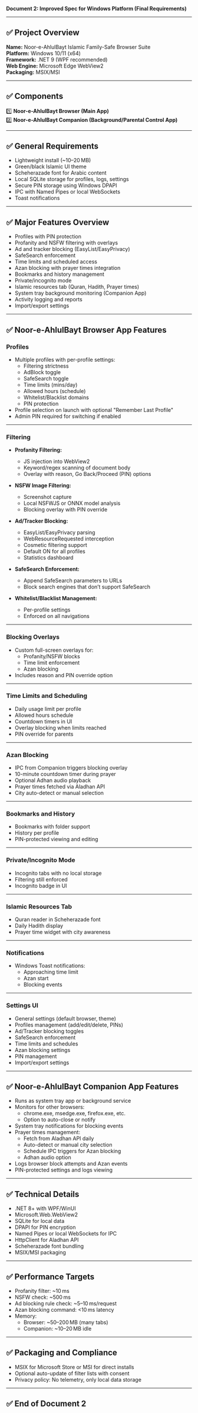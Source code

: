 **Document 2: Improved Spec for Windows Platform (Final Requirements)**

---

## ✅ Project Overview

**Name:** Noor-e-AhlulBayt Islamic Family-Safe Browser Suite  
**Platform:** Windows 10/11 (x64)  
**Framework:** .NET 9 (WPF recommended)  
**Web Engine:** Microsoft Edge WebView2  
**Packaging:** MSIX/MSI  

---

## ✅ Components

1️⃣ **Noor-e-AhlulBayt Browser (Main App)**  
2️⃣ **Noor-e-AhlulBayt Companion (Background/Parental Control App)**  

---

## ✅ General Requirements

- Lightweight install (~10–20 MB)
- Green/black Islamic UI theme
- Scheherazade font for Arabic content
- Local SQLite storage for profiles, logs, settings
- Secure PIN storage using Windows DPAPI
- IPC with Named Pipes or local WebSockets
- Toast notifications

---

## ✅ Major Features Overview

- Profiles with PIN protection
- Profanity and NSFW filtering with overlays
- Ad and tracker blocking (EasyList/EasyPrivacy)
- SafeSearch enforcement
- Time limits and scheduled access
- Azan blocking with prayer times integration
- Bookmarks and history management
- Private/incognito mode
- Islamic resources tab (Quran, Hadith, Prayer times)
- System tray background monitoring (Companion App)
- Activity logging and reports
- Import/export settings

---

## ✅ Noor-e-AhlulBayt Browser App Features

### Profiles

- Multiple profiles with per-profile settings:
  - Filtering strictness
  - AdBlock toggle
  - SafeSearch toggle
  - Time limits (mins/day)
  - Allowed hours (schedule)
  - Whitelist/Blacklist domains
  - PIN protection
- Profile selection on launch with optional "Remember Last Profile"
- Admin PIN required for switching if enabled

---

### Filtering

- **Profanity Filtering:**
  - JS injection into WebView2
  - Keyword/regex scanning of document body
  - Overlay with reason, Go Back/Proceed (PIN) options

- **NSFW Image Filtering:**
  - Screenshot capture
  - Local NSFWJS or ONNX model analysis
  - Blocking overlay with PIN override

- **Ad/Tracker Blocking:**
  - EasyList/EasyPrivacy parsing
  - WebResourceRequested interception
  - Cosmetic filtering support
  - Default ON for all profiles
  - Statistics dashboard

- **SafeSearch Enforcement:**
  - Append SafeSearch parameters to URLs
  - Block search engines that don’t support SafeSearch

- **Whitelist/Blacklist Management:**
  - Per-profile settings
  - Enforced on all navigations

---

### Blocking Overlays

- Custom full-screen overlays for:
  - Profanity/NSFW blocks
  - Time limit enforcement
  - Azan blocking
- Includes reason and PIN override option

---

### Time Limits and Scheduling

- Daily usage limit per profile
- Allowed hours schedule
- Countdown timers in UI
- Overlay blocking when limits reached
- PIN override for parents

---

### Azan Blocking

- IPC from Companion triggers blocking overlay
- 10-minute countdown timer during prayer
- Optional Adhan audio playback
- Prayer times fetched via Aladhan API
- City auto-detect or manual selection

---

### Bookmarks and History

- Bookmarks with folder support
- History per profile
- PIN-protected viewing and editing

---

### Private/Incognito Mode

- Incognito tabs with no local storage
- Filtering still enforced
- Incognito badge in UI

---

### Islamic Resources Tab

- Quran reader in Scheherazade font
- Daily Hadith display
- Prayer time widget with city awareness

---

### Notifications

- Windows Toast notifications:
  - Approaching time limit
  - Azan start
  - Blocking events

---

### Settings UI

- General settings (default browser, theme)
- Profiles management (add/edit/delete, PINs)
- Ad/Tracker blocking toggles
- SafeSearch enforcement
- Time limits and schedules
- Azan blocking settings
- PIN management
- Import/export settings

---

## ✅ Noor-e-AhlulBayt Companion App Features

- Runs as system tray app or background service
- Monitors for other browsers:
  - chrome.exe, msedge.exe, firefox.exe, etc.
  - Option to auto-close or notify
- System tray notifications for blocking events
- Prayer times management:
  - Fetch from Aladhan API daily
  - Auto-detect or manual city selection
  - Schedule IPC triggers for Azan blocking
  - Adhan audio option
- Logs browser block attempts and Azan events
- PIN-protected settings and logs viewing

---

## ✅ Technical Details

- .NET 8+ with WPF/WinUI
- Microsoft.Web.WebView2
- SQLite for local data
- DPAPI for PIN encryption
- Named Pipes or local WebSockets for IPC
- HttpClient for Aladhan API
- Scheherazade font bundling
- MSIX/MSI packaging

---

## ✅ Performance Targets

- Profanity filter: ~10 ms
- NSFW check: ~500 ms
- Ad blocking rule check: ~5–10 ms/request
- Azan blocking command: <10 ms latency
- Memory:
  - Browser: ~50–200 MB (many tabs)
  - Companion: ~10–20 MB idle

---

## ✅ Packaging and Compliance

- MSIX for Microsoft Store or MSI for direct installs
- Optional auto-update of filter lists with consent
- Privacy policy: No telemetry, only local data storage

---

## ✅ End of Document 2

